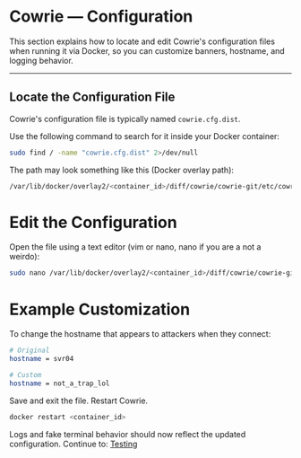 # Cowrie — Configuration

This section explains how to locate and edit Cowrie's configuration files when running it via Docker, so you can customize banners, hostname, and logging behavior.

---

##  Locate the Configuration File

Cowrie's configuration file is typically named `cowrie.cfg.dist`.

Use the following command to search for it inside your Docker container:

```bash
sudo find / -name "cowrie.cfg.dist" 2>/dev/null
```
The path may look something like this (Docker overlay path):
```bash
/var/lib/docker/overlay2/<container_id>/diff/cowrie/cowrie-git/etc/cowrie.cfg.dist
```
# Edit the Configuration
Open the file using a text editor (vim or nano, nano if you are a not a weirdo): 
```bash
sudo nano /var/lib/docker/overlay2/<container_id>/diff/cowrie/cowrie-git/etc/cowrie.cfg.dist
```
# Example Customization
To change the hostname that appears to attackers when they connect:
```bash
# Original
hostname = svr04

# Custom
hostname = not_a_trap_lol
```
Save and exit the file.
Restart Cowrie.
```bash
docker restart <container_id>
```
Logs and fake terminal behavior should now reflect the updated configuration.
Continue to: [Testing](./testing.md)

